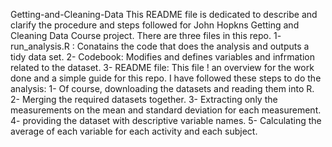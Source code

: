 Getting-and-Cleaning-Data
This README file is dedicated to describe and clarify the procedure and steps followed for John Hopkns Getting and Cleaning Data Course project. There are three files in this repo. 1- run_analysis.R : Conatains the code that does the analysis and outputs a tidy data set. 2- Codebook: Modifies and defines variables and infrmation related to the dataset. 3- README file: This file ! an overview for the work done and a simple guide for this repo. I have followed these steps to do the analysis: 1- Of course, downloading the datasets and reading them into R. 2- Merging the required datasets together. 3- Extracting only the measurements on the mean and standard deviation for each measurement. 4- providing the dataset with descriptive variable names. 5- Calculating the average of each variable for each activity and each subject.
